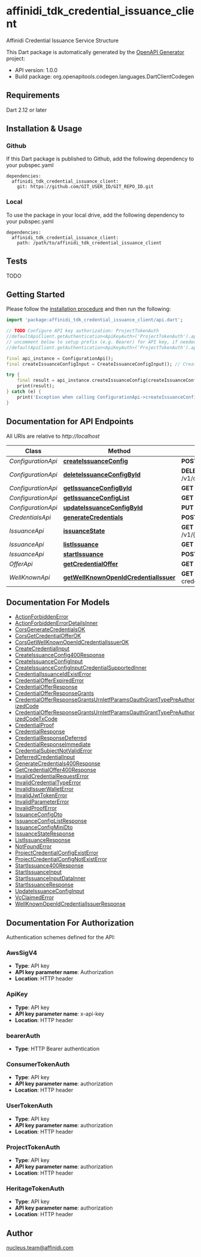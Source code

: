 # affinidi_tdk_credential_issuance_client

Affinidi Credential Issuance Service Structure

This Dart package is automatically generated by the [OpenAPI Generator](https://openapi-generator.tech) project:

- API version: 1.0.0
- Build package: org.openapitools.codegen.languages.DartClientCodegen

## Requirements

Dart 2.12 or later

## Installation & Usage

### Github

If this Dart package is published to Github, add the following dependency to your pubspec.yaml

```
dependencies:
  affinidi_tdk_credential_issuance_client:
    git: https://github.com/GIT_USER_ID/GIT_REPO_ID.git
```

### Local

To use the package in your local drive, add the following dependency to your pubspec.yaml

```
dependencies:
  affinidi_tdk_credential_issuance_client:
    path: /path/to/affinidi_tdk_credential_issuance_client
```

## Tests

TODO

## Getting Started

Please follow the [installation procedure](#installation--usage) and then run the following:

```dart
import 'package:affinidi_tdk_credential_issuance_client/api.dart';

// TODO Configure API key authorization: ProjectTokenAuth
//defaultApiClient.getAuthentication<ApiKeyAuth>('ProjectTokenAuth').apiKey = 'YOUR_API_KEY';
// uncomment below to setup prefix (e.g. Bearer) for API key, if needed
//defaultApiClient.getAuthentication<ApiKeyAuth>('ProjectTokenAuth').apiKeyPrefix = 'Bearer';

final api_instance = ConfigurationApi();
final createIssuanceConfigInput = CreateIssuanceConfigInput(); // CreateIssuanceConfigInput | Request body of create configuration

try {
    final result = api_instance.createIssuanceConfig(createIssuanceConfigInput);
    print(result);
} catch (e) {
    print('Exception when calling ConfigurationApi->createIssuanceConfig: $e\n');
}

```

## Documentation for API Endpoints

All URIs are relative to _http://localhost_

| Class              | Method                                                                                            | HTTP request                                                 | Description |
| ------------------ | ------------------------------------------------------------------------------------------------- | ------------------------------------------------------------ | ----------- |
| _ConfigurationApi_ | [**createIssuanceConfig**](doc//ConfigurationApi.md#createissuanceconfig)                         | **POST** /v1/configurations                                  |
| _ConfigurationApi_ | [**deleteIssuanceConfigById**](doc//ConfigurationApi.md#deleteissuanceconfigbyid)                 | **DELETE** /v1/configurations/{configurationId}              |
| _ConfigurationApi_ | [**getIssuanceConfigById**](doc//ConfigurationApi.md#getissuanceconfigbyid)                       | **GET** /v1/configurations/{configurationId}                 |
| _ConfigurationApi_ | [**getIssuanceConfigList**](doc//ConfigurationApi.md#getissuanceconfiglist)                       | **GET** /v1/configurations                                   |
| _ConfigurationApi_ | [**updateIssuanceConfigById**](doc//ConfigurationApi.md#updateissuanceconfigbyid)                 | **PUT** /v1/configurations/{configurationId}                 |
| _CredentialsApi_   | [**generateCredentials**](doc//CredentialsApi.md#generatecredentials)                             | **POST** /v1/{projectId}/credential                          |
| _IssuanceApi_      | [**issuanceState**](doc//IssuanceApi.md#issuancestate)                                            | **GET** /v1/{projectId}/issuance/state/{issuanceId}          |
| _IssuanceApi_      | [**listIssuance**](doc//IssuanceApi.md#listissuance)                                              | **GET** /v1/{projectId}/issuance                             |
| _IssuanceApi_      | [**startIssuance**](doc//IssuanceApi.md#startissuance)                                            | **POST** /v1/{projectId}/issuance/start                      |
| _OfferApi_         | [**getCredentialOffer**](doc//OfferApi.md#getcredentialoffer)                                     | **GET** /v1/{projectId}/offers/{issuanceId}                  |
| _WellKnownApi_     | [**getWellKnownOpenIdCredentialIssuer**](doc//WellKnownApi.md#getwellknownopenidcredentialissuer) | **GET** /v1/{projectId}/.well-known/openid-credential-issuer |

## Documentation For Models

- [ActionForbiddenError](doc//ActionForbiddenError.md)
- [ActionForbiddenErrorDetailsInner](doc//ActionForbiddenErrorDetailsInner.md)
- [CorsGenerateCredentialsOK](doc//CorsGenerateCredentialsOK.md)
- [CorsGetCredentialOfferOK](doc//CorsGetCredentialOfferOK.md)
- [CorsGetWellKnownOpenIdCredentialIssuerOK](doc//CorsGetWellKnownOpenIdCredentialIssuerOK.md)
- [CreateCredentialInput](doc//CreateCredentialInput.md)
- [CreateIssuanceConfig400Response](doc//CreateIssuanceConfig400Response.md)
- [CreateIssuanceConfigInput](doc//CreateIssuanceConfigInput.md)
- [CreateIssuanceConfigInputCredentialSupportedInner](doc//CreateIssuanceConfigInputCredentialSupportedInner.md)
- [CredentialIssuanceIdExistError](doc//CredentialIssuanceIdExistError.md)
- [CredentialOfferExpiredError](doc//CredentialOfferExpiredError.md)
- [CredentialOfferResponse](doc//CredentialOfferResponse.md)
- [CredentialOfferResponseGrants](doc//CredentialOfferResponseGrants.md)
- [CredentialOfferResponseGrantsUrnIetfParamsOauthGrantTypePreAuthorizedCode](doc//CredentialOfferResponseGrantsUrnIetfParamsOauthGrantTypePreAuthorizedCode.md)
- [CredentialOfferResponseGrantsUrnIetfParamsOauthGrantTypePreAuthorizedCodeTxCode](doc//CredentialOfferResponseGrantsUrnIetfParamsOauthGrantTypePreAuthorizedCodeTxCode.md)
- [CredentialProof](doc//CredentialProof.md)
- [CredentialResponse](doc//CredentialResponse.md)
- [CredentialResponseDeferred](doc//CredentialResponseDeferred.md)
- [CredentialResponseImmediate](doc//CredentialResponseImmediate.md)
- [CredentialSubjectNotValidError](doc//CredentialSubjectNotValidError.md)
- [DeferredCredentialInput](doc//DeferredCredentialInput.md)
- [GenerateCredentials400Response](doc//GenerateCredentials400Response.md)
- [GetCredentialOffer400Response](doc//GetCredentialOffer400Response.md)
- [InvalidCredentialRequestError](doc//InvalidCredentialRequestError.md)
- [InvalidCredentialTypeError](doc//InvalidCredentialTypeError.md)
- [InvalidIssuerWalletError](doc//InvalidIssuerWalletError.md)
- [InvalidJwtTokenError](doc//InvalidJwtTokenError.md)
- [InvalidParameterError](doc//InvalidParameterError.md)
- [InvalidProofError](doc//InvalidProofError.md)
- [IssuanceConfigDto](doc//IssuanceConfigDto.md)
- [IssuanceConfigListResponse](doc//IssuanceConfigListResponse.md)
- [IssuanceConfigMiniDto](doc//IssuanceConfigMiniDto.md)
- [IssuanceStateResponse](doc//IssuanceStateResponse.md)
- [ListIssuanceResponse](doc//ListIssuanceResponse.md)
- [NotFoundError](doc//NotFoundError.md)
- [ProjectCredentialConfigExistError](doc//ProjectCredentialConfigExistError.md)
- [ProjectCredentialConfigNotExistError](doc//ProjectCredentialConfigNotExistError.md)
- [StartIssuance400Response](doc//StartIssuance400Response.md)
- [StartIssuanceInput](doc//StartIssuanceInput.md)
- [StartIssuanceInputDataInner](doc//StartIssuanceInputDataInner.md)
- [StartIssuanceResponse](doc//StartIssuanceResponse.md)
- [UpdateIssuanceConfigInput](doc//UpdateIssuanceConfigInput.md)
- [VcClaimedError](doc//VcClaimedError.md)
- [WellKnownOpenIdCredentialIssuerResponse](doc//WellKnownOpenIdCredentialIssuerResponse.md)

## Documentation For Authorization

Authentication schemes defined for the API:

### AwsSigV4

- **Type**: API key
- **API key parameter name**: Authorization
- **Location**: HTTP header

### ApiKey

- **Type**: API key
- **API key parameter name**: x-api-key
- **Location**: HTTP header

### bearerAuth

- **Type**: HTTP Bearer authentication

### ConsumerTokenAuth

- **Type**: API key
- **API key parameter name**: authorization
- **Location**: HTTP header

### UserTokenAuth

- **Type**: API key
- **API key parameter name**: authorization
- **Location**: HTTP header

### ProjectTokenAuth

- **Type**: API key
- **API key parameter name**: authorization
- **Location**: HTTP header

### HeritageTokenAuth

- **Type**: API key
- **API key parameter name**: authorization
- **Location**: HTTP header

## Author

nucleus.team@affinidi.com
